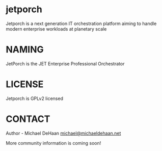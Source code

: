 # jetporch

Jetporch is a next generation IT orchestration platform aiming to handle modern enterprise workloads at planetary scale

# NAMING

JetPorch is the JET Enterprise Professional Orchestrator

# LICENSE

Jetporch is GPLv2 licensed

# CONTACT

Author - Michael DeHaan <michael@michaeldehaan.net>

More community information is coming soon!
